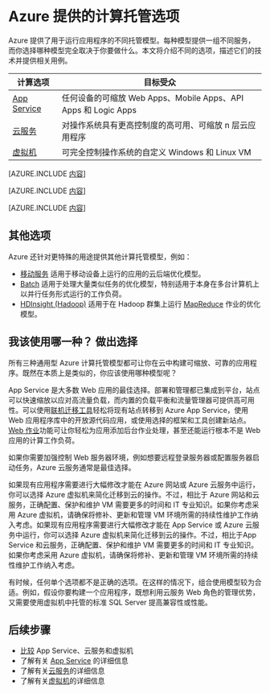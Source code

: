 <properties 
	pageTitle="Azure 提供的计算托管选项" 
	description="了解 Azure 计算托管选项及其工作原理：虚拟机、网站、云服务，等等。" 
	headerExpose="" 
	footerExpose="" 
	services="cloud-services,virtual-machines"
	authors="Thraka" 
	documentationCenter=""
	manager="timlt"/>

<tags 
	ms.service="multiple" 
	ms.date="06/16/2015" 
	wacn.date="10/03/2015"/>




# Azure 提供的计算托管选项

Azure 提供了用于运行应用程序的不同托管模型。每种模型提供一组不同服务，而你选择哪种模型完全取决于你要做什么。本文将介绍不同的选项，描述它们的技术并提供相关用例。

| 计算选项 | 目标受众 |
| ------------------ | --------   |
| [App Service] | 任何设备的可缩放 Web Apps、Mobile Apps、API Apps 和 Logic Apps |
| [云服务] | 对操作系统具有更高控制度的高可用、可缩放 n 层云应用程序 |
| [虚拟机] | 可完全控制操作系统的自定义 Windows 和 Linux VM |

[AZURE.INCLUDE [内容](../includes/app-service-choose-me-content.md)]

[AZURE.INCLUDE [内容](../includes/cloud-services-choose-me-content.md)]

[AZURE.INCLUDE [内容](../includes/virtual-machines-choose-me-content.md)]

## 其他选项

Azure 还针对更特殊的用途提供其他计算托管模型，例如：

* [移动服务](/services/mobile-services/) 适用于移动设备上运行的应用的云后端优化模型。
* [Batch](/services/batch/) 适用于处理大量类似任务的优化模型，特别适用于本身在多台计算机上以并行任务形式运行的工作负荷。
* [HDInsight (Hadoop)](/services/hdinsight/) 适用于在 Hadoop 群集上运行 [MapReduce](http://www.asp.net/aspnet/overview/developing-apps-with-windows-azure/building-real-world-cloud-apps-with-windows-azure/data-storage-options/#hadoop) 作业的优化模型。 

## 我该使用哪一种？ 做出选择

所有三种通用型 Azure 计算托管模型都可让你在云中构建可缩放、可靠的应用程序。既然在本质上是类似的，你应该使用哪种模型呢？

App Service 是大多数 Web 应用的最佳选择。部署和管理都已集成到平台，站点可以快速缩放以应对高流量负载，而内置的负载平衡和流量管理器可提供高可用性。可以使用[联机迁移工具](https://www.migratetoazure.net/)轻松将现有站点转移到 Azure App Service，使用 Web 应用程序库中的开放源代码应用，或使用选择的框架和工具创建新站点。[Web 作业](/documentation/articles/websites-webjobs-resources)功能可让你轻松为应用添加后台作业处理，甚至还能运行根本不是 Web 应用的计算工作负荷。

如果你需要加强控制 Web 服务器环境，例如想要远程登录服务器或配置服务器启动任务，Azure 云服务通常是最佳选择。

如果现有应用程序需要进行大幅修改才能在 Azure 网站或 Azure 云服务中运行，你可以选择 Azure 虚拟机来简化迁移到云的操作。不过，相比于 Azure 网站和云服务，正确配置、保护和维护 VM 需要更多的时间和 IT 专业知识。如果你考虑采用 Azure 虚拟机，请确保将修补、更新和管理 VM 环境所需的持续性维护工作纳入考虑。如果现有应用程序需要进行大幅修改才能在 App Service 或 Azure 云服务中运行，你可以选择 Azure 虚拟机来简化迁移到云的操作。不过，相比于App Service 和云服务，正确配置、保护和维护 VM 需要更多的时间和 IT 专业知识。如果你考虑采用 Azure 虚拟机，请确保将修补、更新和管理 VM 环境所需的持续性维护工作纳入考虑。

有时候，任何单个选项都不是正确的选项。在这样的情况下，组合使用模型较为合适。例如，假设你要构建一个应用程序，既想利用云服务 Web 角色的管理优势，又需要使用虚拟机中托管的标准 SQL Server 提高兼容性或性能。

<!-- In this case, the best option is to combine compute hosting options, as the figure below shows.--

<a name="fig4"></a>
![07_CombineTechnologies][07_CombineTechnologies] 
 
**Figure: A single application can use multiple hosting options.**

As the figure illustrates, the Cloud Services VMs run in a separate cloud service from the Virtual Machines VMs. Still, the two can communicate quite efficiently, so building an app this way is sometimes the best choice.
[07_CombineTechnologies]: ./media/fundamentals-application-models/ExecModels_07_CombineTechnologies.png
!-->

[App Service]: #tellmeas
[虚拟机]: #tellmevm
[云服务]: #tellmecs

## 后续步骤

* [比较](/documentation/articles/choose-web-site-cloud-service-vm) App Service、云服务和虚拟机
* 了解有关 [App Service](/documentation/articles/app-service-web-overview) 的详细信息
* 了解有关[云服务](/services/cloud-services/)的详细信息
* 了解有关[虚拟机](https://msdn.microsoft.com/zh-cn/library/azure/jj156143.aspx)的详细信息 

<!---HONumber=71-->
